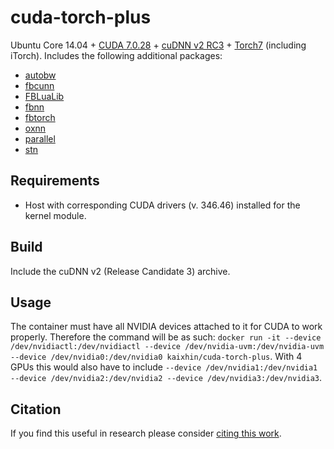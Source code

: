cuda-torch-plus
===============
Ubuntu Core 14.04 + [CUDA 7.0.28](http://www.nvidia.com/object/cuda_home_new.html) + [cuDNN v2 RC3](https://developer.nvidia.com/cuDNN) + [Torch7](http://torch.ch/) (including iTorch). Includes the following additional packages:

- [autobw](https://github.com/bshillingford/autobw.torch)
- [fbcunn](https://github.com/facebook/fbcunn)
- [FBLuaLib](https://github.com/facebook/fblualib)
- [fbnn](https://github.com/facebook/fbnn)
- [fbtorch](https://github.com/facebook/fbtorch)
- [oxnn](https://github.com/tkocisky/oxnn)
- [parallel](https://github.com/clementfarabet/lua---parallel)
- [stn](https://github.com/qassemoquab/stnbhwd)

Requirements
------------

- Host with corresponding CUDA drivers (v. 346.46) installed for the kernel module.

Build
-----
Include the cuDNN v2 (Release Candidate 3) archive.

Usage
-----
The container must have all NVIDIA devices attached to it for CUDA to work properly.
Therefore the command will be as such: `docker run -it --device /dev/nvidiactl:/dev/nvidiactl --device /dev/nvidia-uvm:/dev/nvidia-uvm --device /dev/nvidia0:/dev/nvidia0 kaixhin/cuda-torch-plus`.
With 4 GPUs this would also have to include `--device /dev/nvidia1:/dev/nvidia1 --device /dev/nvidia2:/dev/nvidia2 --device /dev/nvidia3:/dev/nvidia3`.

Citation
--------
If you find this useful in research please consider [citing this work](https://github.com/Kaixhin/dockerfiles/blob/master/CITATION.md).
